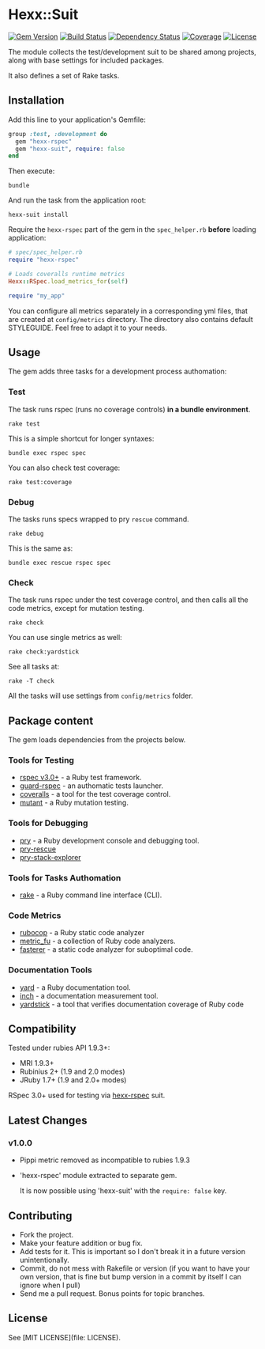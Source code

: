 # Hexx::Suit

[![Gem Version](https://img.shields.io/gem/v/hexx-suit.svg?style=flat)][gem]
[![Build Status](https://img.shields.io/travis/nepalez/hexx-suit/master.svg?style=flat)][travis]
[![Dependency Status](https://img.shields.io/gemnasium/nepalez/hexx-suit.svg?style=flat)][gemnasium]
[![Coverage](https://img.shields.io/coveralls/nepalez/hexx-suit.svg?style=flat)][coveralls]
[![License](https://img.shields.io/badge/license-MIT-blue.svg?style=flat)](file:LICENSE)

[gem]: https://rubygems.org/gems/hexx-suit
[travis]: https://travis-ci.org/nepalez/hexx-suit
[gemnasium]: https://gemnasium.com/nepalez/hexx-suit
[codeclimate]: https://codeclimate.com/github/nepalez/hexx-suit
[coveralls]: https://coveralls.io/r/nepalez/hexx-suit

The module collects the test/development suit to be shared among projects, along with base settings for included packages.

It also defines a set of Rake tasks.

## Installation

Add this line to your application's Gemfile:

```ruby
group :test, :development do
  gem "hexx-rspec"
  gem "hexx-suit", require: false
end
```

Then execute:

```
bundle
```

And run the task from the application root:

```
hexx-suit install
```

Require the `hexx-rspec` part of the gem in the `spec_helper.rb` **before** loading application:

```ruby
# spec/spec_helper.rb
require "hexx-rspec"

# Loads coveralls runtime metrics
Hexx::RSpec.load_metrics_for(self)

require "my_app"
```

You can configure all metrics separately in a corresponding yml files, that are created at `config/metrics` directory. The directory also contains default STYLEGUIDE. Feel free to adapt it to your needs.

## Usage

The gem adds three tasks for a development process authomation:

### Test

The task runs rspec (runs no coverage controls) **in a bundle environment**.

```
rake test
```

This is a simple shortcut for longer syntaxes:

```
bundle exec rspec spec
```

You can also check test coverage:

```
rake test:coverage
```

### Debug

The tasks runs specs wrapped to pry `rescue` command.

```
rake debug
```

This is the same as:

```
bundle exec rescue rspec spec
```

### Check

The task runs rspec under the test coverage control, and then calls all the code metrics, except for mutation testing.

```
rake check
```

You can use single metrics as well:

```
rake check:yardstick
```

See all tasks at:

```
rake -T check
```

All the tasks will use settings from `config/metrics` folder.

## Package content

The gem loads dependencies from the projects below.

### Tools for Testing

* [rspec v3.0+](http://rspec.info/) - a Ruby test framework.
* [guard-rspec](https://github.com/guard/guard-rspec) - an authomatic tests launcher.
* [coveralls](https://coveralls.io/) - a tool for the test coverage control.
* [mutant](https://github.com/mbj/mutant) - a Ruby mutation testing.

### Tools for Debugging

* [pry](https://github.com/pry/pry/wiki) - a Ruby development console and debugging tool.
* [pry-rescue](https://github.com/ConradIrwin/pry-rescue)
* [pry-stack-explorer](https://github.com/pry/pry-stack_explorer)

### Tools for Tasks Authomation

* [rake](https://github.com/ruby/rake) - a Ruby command line interface (CLI).

### Code Metrics

* [rubocop](https://github.com/bbatsov/rubocop) - a Ruby static code analyzer
* [metric_fu](https://github.com/metricfu/metric_fu/) - a collection of Ruby code analyzers.
* [fasterer](https://github.com/DamirSvrtan/fasterer) - a static code analyzer for suboptimal code.

### Documentation Tools

* [yard](https://yardoc.org/) - a Ruby documentation tool.
* [inch](https://trivelop.de/inch/) - a documentation measurement tool.
* [yardstick](https://github.com/dkubb/yardstick) - a tool that verifies documentation coverage of Ruby code

## Compatibility

Tested under rubies API 1.9.3+:

* MRI 1.9.3+
* Rubinius 2+ (1.9 and 2.0 modes)
* JRuby 1.7+ (1.9 and 2.0+ modes)

RSpec 3.0+ used for testing via [hexx-rspec] suit.

[hexx-rspec]: https://github.com/nepalez/hexx-rspec

## Latest Changes

### v1.0.0

* Pippi metric removed as incompatible to rubies 1.9.3
* 'hexx-rspec' module extracted to separate gem.
  
  It is now possible using 'hexx-suit' with the `require: false` key.

## Contributing

* Fork the project.
* Make your feature addition or bug fix.
* Add tests for it. This is important so I don't break it in a
  future version unintentionally.
* Commit, do not mess with Rakefile or version
  (if you want to have your own version, that is fine but bump version
  in a commit by itself I can ignore when I pull)
* Send me a pull request. Bonus points for topic branches.

## License

See [MIT LICENSE](file: LICENSE).
